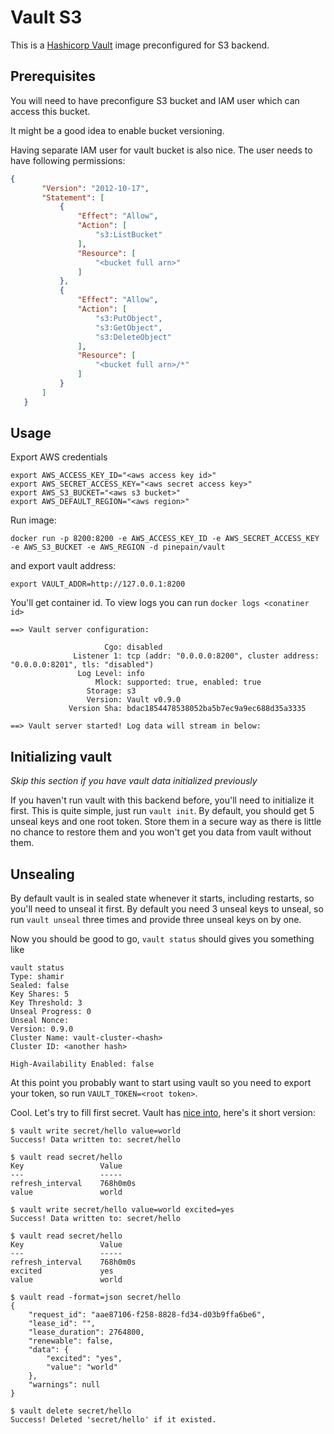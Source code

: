 # Vault S3

This is a [Hashicorp Vault](https://www.vaultproject.io/) image preconfigured for S3 backend.

## Prerequisites

You will need to have preconfigure S3 bucket and IAM user which can access this bucket.

It might be a good idea to enable bucket versioning.

Having separate IAM user for vault bucket is also nice. The user needs to have following permissions:

```json
{
       "Version": "2012-10-17",
       "Statement": [
           {
               "Effect": "Allow",
               "Action": [
                   "s3:ListBucket"
               ],
               "Resource": [
                   "<bucket full arn>"
               ]
           },
           {
               "Effect": "Allow",
               "Action": [
                   "s3:PutObject",
                   "s3:GetObject",
                   "s3:DeleteObject"
               ],
               "Resource": [
                   "<bucket full arn>/*"
               ]
           }
       ]
   }
```

## Usage

Export AWS credentials

```
export AWS_ACCESS_KEY_ID="<aws access key id>"
export AWS_SECRET_ACCESS_KEY="<aws secret access key>"
export AWS_S3_BUCKET="<aws s3 bucket>"
export AWS_DEFAULT_REGION="<aws region>"
```

Run image:

`docker run -p 8200:8200 -e AWS_ACCESS_KEY_ID -e AWS_SECRET_ACCESS_KEY -e AWS_S3_BUCKET -e AWS_REGION -d pinepain/vault`

and export vault address:

`export VAULT_ADDR=http://127.0.0.1:8200`

You'll get container id. To view logs you can run `docker logs <conatiner id>`

```
==> Vault server configuration:

                     Cgo: disabled
              Listener 1: tcp (addr: "0.0.0.0:8200", cluster address: "0.0.0.0:8201", tls: "disabled")
               Log Level: info
                   Mlock: supported: true, enabled: true
                 Storage: s3
                 Version: Vault v0.9.0
             Version Sha: bdac1854478538052ba5b7ec9a9ec688d35a3335

==> Vault server started! Log data will stream in below:
```

## Initializing vault

*Skip this section if you have vault data initialized previously* 

If you haven't run vault with this backend before, you'll need to initialize it first. This is quite simple, just run
`vault init`. By default, you should get 5 unseal keys and one root token. Store them in a secure way as there is little
no chance to restore them and you won't get you data from vault without them.

## Unsealing

By default vault is in sealed state whenever it starts, including restarts, so you'll need to unseal it first. By default
you need 3 unseal keys to unseal, so run `vault unseal` three times and provide three unseal keys on by one.

Now you should be good to go, `vault status` should gives you something like

```
vault status
Type: shamir
Sealed: false
Key Shares: 5
Key Threshold: 3
Unseal Progress: 0
Unseal Nonce: 
Version: 0.9.0
Cluster Name: vault-cluster-<hash>
Cluster ID: <another hash>

High-Availability Enabled: false
```

At this point you probably want to start using vault so you need to export your token, so run `VAULT_TOKEN=<root token>`.

Cool. Let's try to fill first secret. Vault has [nice into](https://www.vaultproject.io/intro/getting-started/first-secret.html),
here's it short version:

```
$ vault write secret/hello value=world
Success! Data written to: secret/hello

$ vault read secret/hello
Key             	Value
---             	-----
refresh_interval	768h0m0s
value           	world

$ vault write secret/hello value=world excited=yes
Success! Data written to: secret/hello

$ vault read secret/hello
Key             	Value
---             	-----
refresh_interval	768h0m0s
excited         	yes
value           	world

$ vault read -format=json secret/hello
{
	"request_id": "aae87106-f258-8828-fd34-d03b9ffa6be6",
	"lease_id": "",
	"lease_duration": 2764800,
	"renewable": false,
	"data": {
		"excited": "yes",
		"value": "world"
	},
	"warnings": null
}

$ vault delete secret/hello
Success! Deleted 'secret/hello' if it existed.
```
